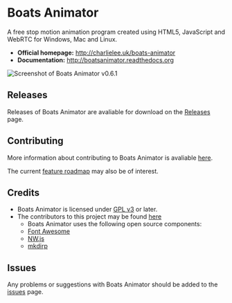 # Boats Animator

A free stop motion animation program created using HTML5, JavaScript and WebRTC for Windows, Mac and Linux.

  * **Official homepage:** <http://charlielee.uk/boats-animator>
  * **Documentation:** <http://boatsanimator.readthedocs.org>

![Screenshot of Boats Animator v0.6.1](https://cloud.githubusercontent.com/assets/3674297/10865688/78153514-7fea-11e5-8e34-0e600ada42eb.png)

## Releases

Releases of Boats Animator are avaliable for download on the [Releases](https://github.com/BoatsAreRockable/Boats-Animator/releases) page.

## Contributing

More information about contributing to Boats Animator is avaliable [here](https://github.com/BoatsAreRockable/Boats-Animator/blob/master/CONTRIBUTING.md).

The current [feature roadmap](https://docs.google.com/document/d/1UgcyhNkvyirI4gy9uSVv-lD5q6sHe_FEAM-AFTBkyCs) may also be of interest.

## Credits

  * Boats Animator is licensed under [GPL v3](http://www.gnu.org/licenses/gpl.html) or later.
  * The contributors to this project may be found [here](https://github.com/BoatsAreRockable/Boats-Animator/graphs/contributors)
    * Boats Animator uses the following open source components:
    * [Font Awesome](http://fontawesome.io/)
    * [NW.js](https://github.com/nwjs/nw.js)
    * [mkdirp](https://github.com/substack/node-mkdirp)

## Issues
Any problems or suggestions with Boats Animator should be added to the [issues](https://github.com/BoatsAreRockable/Boats-Animator/issues) page.
